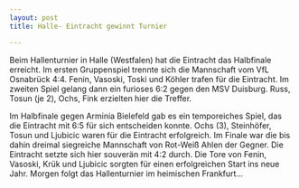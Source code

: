 ```yaml
---
layout: post
title: Halle- Eintracht gewinnt Turnier

---
```


Beim Hallenturnier in Halle (Westfalen) hat die Eintracht das Halbfinale erreicht. Im ersten Gruppenspiel trennte sich die Mannschaft vom VfL Osnabrück 4:4. Fenin, Vasoski, Toski und Köhler trafen für die Eintracht. Im zweiten Spiel gelang dann ein furioses 6:2 gegen den MSV Duisburg. Russ, Tosun (je 2), Ochs, Fink erzielten hier die Treffer. 

Im Halbfinale gegen Arminia Bielefeld gab es ein temporeiches Spiel, das die Eintracht mit 6:5 für sich entscheiden konnte. Ochs (3), Steinhöfer, Tosun und Ljubicic waren für die Eintracht erfolgreich. Im Finale war die bis dahin dreimal siegreiche Mannschaft von Rot-Weiß Ahlen der Gegner. Die Eintracht setzte sich hier souverän mit 4:2 durch. Die Tore von Fenin, Vasoski, Krük und Ljubicic sorgten für einen erfolgreichen Start ins neue Jahr. Morgen folgt das Hallenturnier im heimischen Frankfurt...
